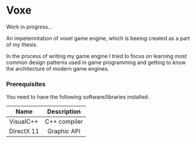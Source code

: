# Voxe

Work in progress...

An impelemntation of voxel game engine, which is beeing created as a part of my thesis.

In the process of writing my game engine I tried to focus on learning most common design patterns used in game programming and 
getting to know the architecture of modern game engines. 

### Prerequisites

You need to have the following software/libraries installed:

|Name       |Description  |
|-----------|:-----------:|
|VisualC++  |C++ compiler |
|DirectX 11 |Graphic API  |
